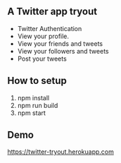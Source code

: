 ## A Twitter app tryout
- Twitter Authentication
- View your profile.
- View your friends and tweets
- View your followers and tweets
- Post your tweets


## How to setup

1. npm install
2. npm run build
3. npm start


## Demo
https://twitter-tryout.herokuapp.com
